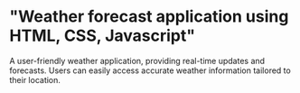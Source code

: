 # "Weather forecast application using HTML, CSS, Javascript"
A user-friendly weather application, providing real-time updates and forecasts. Users can easily access accurate weather information tailored to their location.
